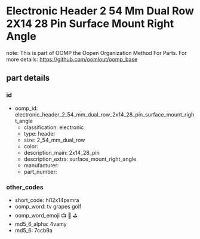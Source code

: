 # Electronic Header 2 54 Mm Dual Row 2X14 28 Pin Surface Mount Right Angle  

note: This is part of OOMP the Oopen Organization Method For Parts. For more details: https://github.com/oomlout/oomp_base

##  part details





### id
* oomp_id: electronic_header_2_54_mm_dual_row_2x14_28_pin_surface_mount_right_angle
  * classification: electronic
  * type: header
  * size: 2_54_mm_dual_row
  * color: 
  * description_main: 2x14_28_pin
  * description_extra: surface_mount_right_angle
  * manufacturer: 
  * part_number: 

### other_codes
* short_code: hi12x14psmra
* oomp_word: tv grapes golf
* oomp_word_emoji :tv: :grapes: :golf:
* md5_6_alpha: 4vamy
* md5_6: 7ccb9a